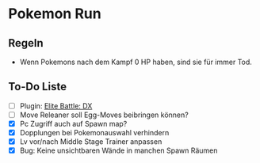 # Pokemon Run

## Regeln

- Wenn Pokemons nach dem Kampf 0 HP haben, sind sie für immer Tod.

## To-Do Liste

- [ ] Plugin: [Elite Battle: DX](https://luka-sj.com/res/ebdx)
- [ ] Move Releaner soll Egg-Moves beibringen können?
- [x] Pc Zugriff auch auf Spawn map?
- [x] Dopplungen bei Pokemonauswahl verhindern
- [x] Lv vor/nach Middle Stage Trainer anpassen
- [x] Bug: Keine unsichtbaren Wände in manchen Spawn Räumen
